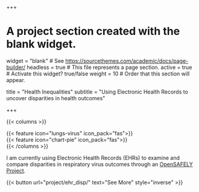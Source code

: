 +++
# A project section created with the blank widget.
widget = "blank"  # See https://sourcethemes.com/academic/docs/page-builder/
headless = true  # This file represents a page section.
active = true # Activate this widget? true/false
weight = 10  # Order that this section will appear.

title = "Health Inequalities"
subtitle = "Using Electronic Health Records to uncover disparities in health outcomes"

+++

{{< columns >}}
<div class="col-md-3">
</div>
<div class="col-md-3">
    {{< feature icon="lungs-virus" icon_pack="fas">}}
</div>
<div class="col-md-3">
    {{< feature icon="chart-pie" icon_pack="fas">}}
</div>
<div class="col-md-3">
</div>
{{< /columns >}}

I am currently using Electronic Health Records (EHRs) to examine and compare disparities in respiratory virus outcomes through an [OpenSAFELY Project](https://www.opensafely.org/approved-projects/#project-176).


{{< button url="project/ehr_disp/" text="See More" style="inverse" >}}
